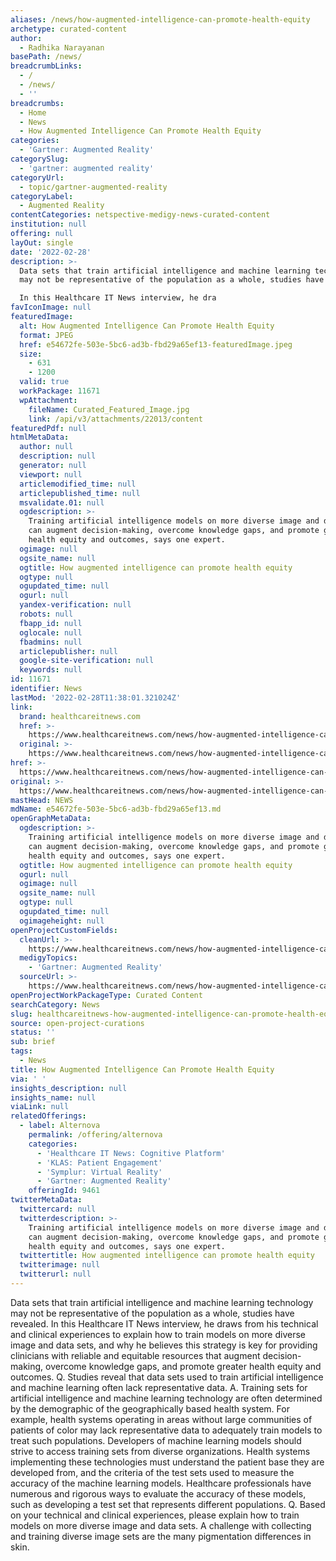 ```yaml
---
aliases: /news/how-augmented-intelligence-can-promote-health-equity
archetype: curated-content
author:
  - Radhika Narayanan
basePath: /news/
breadcrumbLinks:
  - /
  - /news/
  - ''
breadcrumbs:
  - Home
  - News
  - How Augmented Intelligence Can Promote Health Equity
categories:
  - 'Gartner: Augmented Reality'
categorySlug:
  - 'gartner: augmented reality'
categoryUrl:
  - topic/gartner-augmented-reality
categoryLabel:
  - Augmented Reality
contentCategories: netspective-medigy-news-curated-content
institution: null
offering: null
layOut: single
date: '2022-02-28'
description: >-
  Data sets that train artificial intelligence and machine learning technology
  may not be representative of the population as a whole, studies have revealed.

  In this Healthcare IT News interview, he dra
favIconImage: null
featuredImage:
  alt: How Augmented Intelligence Can Promote Health Equity
  format: JPEG
  href: e54672fe-503e-5bc6-ad3b-fbd29a65ef13-featuredImage.jpeg
  size:
    - 631
    - 1200
  valid: true
  workPackage: 11671
  wpAttachment:
    fileName: Curated_Featured_Image.jpg
    link: /api/v3/attachments/22013/content
featuredPdf: null
htmlMetaData:
  author: null
  description: null
  generator: null
  viewport: null
  articlemodified_time: null
  articlepublished_time: null
  msvalidate.01: null
  ogdescription: >-
    Training artificial intelligence models on more diverse image and data sets
    can augment decision-making, overcome knowledge gaps, and promote greater
    health equity and outcomes, says one expert.
  ogimage: null
  ogsite_name: null
  ogtitle: How augmented intelligence can promote health equity
  ogtype: null
  ogupdated_time: null
  ogurl: null
  yandex-verification: null
  robots: null
  fbapp_id: null
  oglocale: null
  fbadmins: null
  articlepublisher: null
  google-site-verification: null
  keywords: null
id: 11671
identifier: News
lastMod: '2022-02-28T11:38:01.321024Z'
link:
  brand: healthcareitnews.com
  href: >-
    https://www.healthcareitnews.com/news/how-augmented-intelligence-can-promote-health-equity
  original: >-
    https://www.healthcareitnews.com/news/how-augmented-intelligence-can-promote-health-equity
href: >-
  https://www.healthcareitnews.com/news/how-augmented-intelligence-can-promote-health-equity
original: >-
  https://www.healthcareitnews.com/news/how-augmented-intelligence-can-promote-health-equity
mastHead: NEWS
mdName: e54672fe-503e-5bc6-ad3b-fbd29a65ef13.md
openGraphMetaData:
  ogdescription: >-
    Training artificial intelligence models on more diverse image and data sets
    can augment decision-making, overcome knowledge gaps, and promote greater
    health equity and outcomes, says one expert.
  ogtitle: How augmented intelligence can promote health equity
  ogurl: null
  ogimage: null
  ogsite_name: null
  ogtype: null
  ogupdated_time: null
  ogimageheight: null
openProjectCustomFields:
  cleanUrl: >-
    https://www.healthcareitnews.com/news/how-augmented-intelligence-can-promote-health-equity
  medigyTopics:
    - 'Gartner: Augmented Reality'
  sourceUrl: >-
    https://www.healthcareitnews.com/news/how-augmented-intelligence-can-promote-health-equity
openProjectWorkPackageType: Curated Content
searchCategory: News
slug: healthcareitnews-how-augmented-intelligence-can-promote-health-equity
source: open-project-curations
status: ''
sub: brief
tags:
  - News
title: How Augmented Intelligence Can Promote Health Equity
via: ' '
insights_description: null
insights_name: null
viaLink: null
relatedOfferings:
  - label: Alternova
    permalink: /offering/alternova
    categories:
      - 'Healthcare IT News: Cognitive Platform'
      - 'KLAS: Patient Engagement'
      - 'Symplur: Virtual Reality'
      - 'Gartner: Augmented Reality'
    offeringId: 9461
twitterMetaData:
  twittercard: null
  twitterdescription: >-
    Training artificial intelligence models on more diverse image and data sets
    can augment decision-making, overcome knowledge gaps, and promote greater
    health equity and outcomes, says one expert.
  twittertitle: How augmented intelligence can promote health equity
  twitterimage: null
  twitterurl: null
---
```

<p>Data sets that train artificial intelligence and machine learning technology may not be representative of the population as a whole, studies have revealed.
In this Healthcare IT News interview, he draws from his technical and clinical experiences to explain how to train models on more diverse image and data sets, and why he believes this strategy is key for providing clinicians with reliable and equitable resources that augment decision-making, overcome knowledge gaps, and promote greater health equity and outcomes.
Q. Studies reveal that data sets used to train artificial intelligence and machine learning often lack representative data.
A. Training sets for artificial intelligence and machine learning technology are often determined by the demographic of the geographically based health system.
For example, health systems operating in areas without large communities of patients of color may lack representative data to adequately train models to treat such populations.
Developers of machine learning models should strive to access training sets from diverse organizations.
Health systems implementing these technologies must understand the patient base they are developed from, and the criteria of the test sets used to measure the accuracy of the machine learning models.
Healthcare professionals have numerous and rigorous ways to evaluate the accuracy of these models, such as developing a test set that represents different populations.
Q. Based on your technical and clinical experiences, please explain how to train models on more diverse image and data sets.
A challenge with collecting and training diverse image sets are the many pigmentation differences in skin.</p>